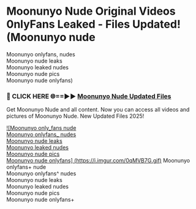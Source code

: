 # Moonunyo Nude Original Videos 0nlyFans Leaked - Files Updated! (Moonunyo nude<br>

Moonunyo onlyfans, nudes<br>
Moonunyo nude leaks<br>
Moonunyo leaked nudes<br>
Moonunyo nude pics<br>
Moonunyo nude onlyfans)

<h3>🔴 CLICK HERE 🌐==►► <a href="https://tinyurl.com/leaks-videos" rel="nofollow">Moonunyo Nude Updated Files</a></h3>

Get Moonunyo Nude and all content. Now you can access all videos and pictures of Moonunyo Nude. New Updated Files 2025!

[![Moonunyo only_fans nude<br>
Moonunyo onlyfans_ nudes<br>
Moonunyo nude leaks<br>
Moonunyo leaked nudes<br>
Moonunyo nude pics<br>
Moonunyo nude onlyfans]
(https://i.imgur.com/0qMVB7G.gif)](https://tinyurl.com/leaks-videos)
Moonunyo onlyfans+ nude<br>
Moonunyo onlyfans^ nudes<br>
Moonunyo nude leaks<br>
Moonunyo leaked nudes<br>
Moonunyo nude pics<br>
Moonunyo nude onlyfans+